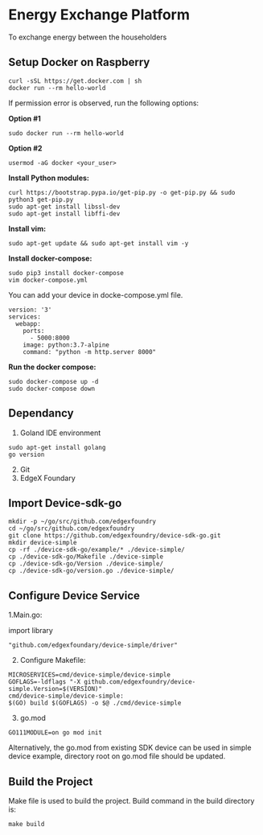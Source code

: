 # Energy Exchange Platform
To exchange energy between the householders 

## Setup Docker on Raspberry 

```linux
curl -sSL https://get.docker.com | sh
docker run --rm hello-world
```

If permission error is observed, run the following options:

**Option #1**
```linux
sudo docker run --rm hello-world
```
**Option #2**
```linux
usermod -aG docker <your_user>
```

**Install Python modules:**
```linux
curl https://bootstrap.pypa.io/get-pip.py -o get-pip.py && sudo python3 get-pip.py
sudo apt-get install libssl-dev
sudo apt-get install libffi-dev
```
**Install vim:**
```linux
sudo apt-get update && sudo apt-get install vim -y
```

**Install docker-compose:**
```linux
sudo pip3 install docker-compose
vim docker-compose.yml
```
You can add your device in docke-compose.yml file.

```linux
version: '3'
services:
  webapp:
    ports:
      - 5000:8000
    image: python:3.7-alpine
    command: "python -m http.server 8000"
```
**Run the docker compose:**

```linux
sudo docker-compose up -d
sudo docker-compose down
```

## Dependancy

1. Goland IDE environment

```linux
sudo apt-get install golang
go version
```

2. Git 
3. EdgeX Foundary 


## Import Device-sdk-go

```linux
mkdir -p ~/go/src/github.com/edgexfoundry
cd ~/go/src/github.com/edgexfoundry
git clone https://github.com/edgexfoundry/device-sdk-go.git
mkdir device-simple
cp -rf ./device-sdk-go/example/* ./device-simple/
cp ./device-sdk-go/Makefile ./device-simple
cp ./device-sdk-go/Version ./device-simple/
cp ./device-sdk-go/version.go ./device-simple/

```

## Configure Device Service 

1.Main.go: 

import library

```linux
"github.com/edgexfoundary/device-simple/driver"
```
2. Configure Makefile:

```linux
MICROSERVICES=cmd/device-simple/device-simple
GOFLAGS=-ldflags "-X github.com/edgexfoundry/device-simple.Version=$(VERSION)"
cmd/device-simple/device-simple:
$(GO) build $(GOFLAGS) -o $@ ./cmd/device-simple
```
3. go.mod

```linux
GO111MODULE=on go mod init
```
Alternatively, the go.mod from existing SDK device can be used in simple device example, directory root on go.mod file should be updated.

## Build the Project

Make file is used to build the project. Build command in the build directory is:
```linux
make build
```
